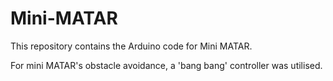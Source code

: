 # Mini-MATAR

This repository contains the Arduino code for Mini MATAR.

For mini MATAR's obstacle avoidance, a 'bang bang' controller was utilised.
